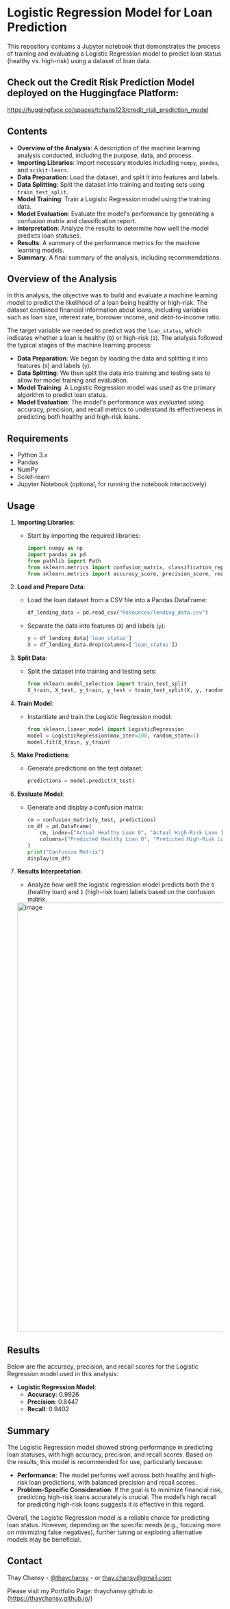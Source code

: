 # Logistic Regression Model for Loan Prediction

This repository contains a Jupyter notebook that demonstrates the process of training and evaluating a Logistic Regression model to predict loan status (healthy vs. high-risk) using a dataset of loan data.

## Check out the Credit Risk Prediction Model deployed on the Huggingface Platform: 
https://huggingface.co/spaces/tchans123/credit_risk_prediction_model

## Contents

- **Overview of the Analysis**: A description of the machine learning analysis conducted, including the purpose, data, and process.
- **Importing Libraries**: Import necessary modules including `numpy`, `pandas`, and `scikit-learn`.
- **Data Preparation**: Load the dataset, and split it into features and labels.
- **Data Splitting**: Split the dataset into training and testing sets using `train_test_split`.
- **Model Training**: Train a Logistic Regression model using the training data.
- **Model Evaluation**: Evaluate the model's performance by generating a confusion matrix and classification report.
- **Interpretation**: Analyze the results to determine how well the model predicts loan statuses.
- **Results**: A summary of the performance metrics for the machine learning models.
- **Summary**: A final summary of the analysis, including recommendations.

## Overview of the Analysis

In this analysis, the objective was to build and evaluate a machine learning model to predict the likelihood of a loan being healthy or high-risk. The dataset contained financial information about loans, including variables such as loan size, interest rate, borrower income, and debt-to-income ratio.

The target variable we needed to predict was the `loan_status`, which indicates whether a loan is healthy (`0`) or high-risk (`1`). The analysis followed the typical stages of the machine learning process:

- **Data Preparation**: We began by loading the data and splitting it into features (`X`) and labels (`y`).
- **Data Splitting**: We then split the data into training and testing sets to allow for model training and evaluation.
- **Model Training**: A Logistic Regression model was used as the primary algorithm to predict loan status.
- **Model Evaluation**: The model's performance was evaluated using accuracy, precision, and recall metrics to understand its effectiveness in predicting both healthy and high-risk loans.

## Requirements

- Python 3.x
- Pandas
- NumPy
- Scikit-learn
- Jupyter Notebook (optional, for running the notebook interactively)

## Usage

1. **Importing Libraries**:
    - Start by importing the required libraries:
      ```python
      import numpy as np
      import pandas as pd
      from pathlib import Path
      from sklearn.metrics import confusion_matrix, classification_report
      from sklearn.metrics import accuracy_score, precision_score, recall_score
      ```

2. **Load and Prepare Data**:
    - Load the loan dataset from a CSV file into a Pandas DataFrame:
      ```python
      df_lending_data = pd.read_csv("Resources/lending_data.csv")
      ```

    - Separate the data into features (`X`) and labels (`y`):
      ```python
      y = df_lending_data['loan_status']
      X = df_lending_data.drop(columns=['loan_status'])
      ```

3. **Split Data**:
    - Split the dataset into training and testing sets:
      ```python
      from sklearn.model_selection import train_test_split
      X_train, X_test, y_train, y_test = train_test_split(X, y, random_state=1)
      ```

4. **Train Model**:
    - Instantiate and train the Logistic Regression model:
      ```python
      from sklearn.linear_model import LogisticRegression
      model = LogisticRegression(max_iter=200, random_state=1)
      model.fit(X_train, y_train)
      ```

5. **Make Predictions**:
    - Generate predictions on the test dataset:
      ```python
      predictions = model.predict(X_test)
      ```

6. **Evaluate Model**:
    - Generate and display a confusion matrix:
      ```python
      cm = confusion_matrix(y_test, predictions)
      cm_df = pd.DataFrame(
          cm, index=["Actual Healthy Loan 0", "Actual High-Risk Loan 1"], 
          columns=["Predicted Healthy Loan 0", "Predicted High-Risk Loan 1"]
      )
      print("Confusion Matrix")
      display(cm_df)
      ```

7. **Results Interpretation**:
    - Analyze how well the logistic regression model predicts both the `0` (healthy loan) and `1` (high-risk loan) labels based on the confusion matrix.
  
   <img width="1000" alt="image" src="https://github.com/user-attachments/assets/0976ea87-800c-459a-84de-87fa24fa9af0">


## Results

Below are the accuracy, precision, and recall scores for the Logistic Regression model used in this analysis:

- **Logistic Regression Model**:
  - **Accuracy**: 0.9926
  - **Precision**: 0.8447
  - **Recall**: 0.9402

  

## Summary

The Logistic Regression model showed strong performance in predicting loan statuses, with high accuracy, precision, and recall scores. Based on the results, this model is recommended for use, particularly because:

- **Performance**: The model performs well across both healthy and high-risk loan predictions, with balanced precision and recall scores.
- **Problem-Specific Consideration**: If the goal is to minimize financial risk, predicting high-risk loans accurately is crucial. The model’s high recall for predicting high-risk loans suggests it is effective in this regard.

Overall, the Logistic Regression model is a reliable choice for predicting loan status. However, depending on the specific needs (e.g., focusing more on minimizing false negatives), further tuning or exploring alternative models may be beneficial.

## Contact

Thay Chansy - [@thaychansy](https://twitter.com/thaychansy) - or thay.chansy@gmail.com


Please visit my Portfolio Page: thaychansy.github.io (https://thaychansy.github.io/)
